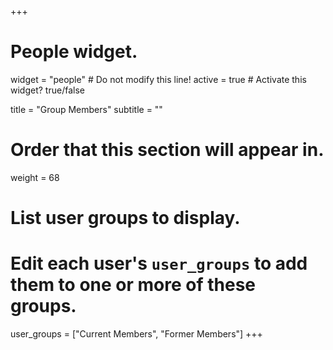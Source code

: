 +++
# People widget.
widget = "people"  # Do not modify this line!
active = true  # Activate this widget? true/false

title = "Group Members"
subtitle = ""

# Order that this section will appear in.
weight = 68

# List user groups to display.
#   Edit each user's `user_groups` to add them to one or more of these groups.
user_groups = ["Current Members",
               "Former Members"]
+++
